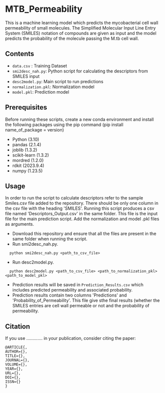 # MTB_Permeability
This is a machine learning model which predicts the mycobacterial cell wall permeability of small molecules. The Simplified Molecular Input Line Entry System (SMILES) notation of compounds are given as input and the model predicts the probability of the molecule passing the M.tb cell wall.

## Contents
- ```data.csv``` : Training Dataset 
- ```smi2desc_nah.py```: Python script for calculating the descriptors from SMILES input
- ```desc2model.py```: Main script to run predictions
- ```normalization.pkl```: Normalization model
- ```model.pkl```: Prediction model


## Prerequisites

Before running these scripts, create a new conda environment and install the following packages using the pip command (pip install name_of_package = version)
- Python (3.10)
- pandas (2.1.4)
- joblib (1.3.2)
- scikit-learn (1.3.2)
- mordred (1.2.0)
- rdkit (2023.9.4)
- numpy (1.23.5)

## Usage

In order to run the script to calculate descriptors refer to the sample Smiles.csv file added to the repository. There should be only one column in the csv file with the heading 'SMILES'. Running this script produces a csv file named 'Descriptors_Output.csv' in the same folder. This file is the input file for the main prediction script. Add the normalization and model .pkl files as arguments. 
- Download this repository and ensure that all the files are present in the same folder when running the script.
- Run smi2desc_nah.py.
```
  python smi2desc_nah.py <path_to_csv_file>
```
- Run desc2model.py.
```
  python desc2model.py <path_to_csv_file> <path_to_normalization_pkl> <path_to_model_pkl>
```
- Prediction results will be saved in `Prediction_Results.csv` which includes predicted permeability and associated probability.
- Prediction results contain two columns 'Predictions' and 'Probability_of_Permeability'. This file give sthe final results (whether the SMILES entries are cell wall permeable or not and the probability of 
  permeability.

## Citation

If you use ............. in your publication, consider citing the paper:
```
@ARTICLE{,
AUTHOR={},   
TITLE={},      
JOURNAL={},      
VOLUME={},           
YEAR={},     
URL={},       
DOI={},      	
ISSN={}
}
```
